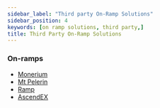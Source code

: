 ```yaml
---
sidebar_label: "Third party On-Ramp Solutions"
sidebar_position: 4
keywords: [on ramp solutions, third party,] 
title: Third Party On-Ramp Solutions
---
```


### On-ramps
- [Monerium](https://monerium.com/)
- [Mt Pelerin](https://www.mtpelerin.com/)
- [Ramp](https://ramp.network/)
- [AscendEX](https://ascendex.com/en)
